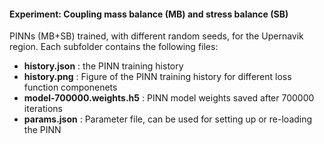 #### Experiment: Coupling mass balance (MB) and stress balance (SB)
PINNs (MB+SB) trained, with different random seeds, for the Upernavik region. Each subfolder contains the following files: 
- **history.json** : the PINN training history
- **history.png** : Figure of the PINN training history for different loss function componenets
- **model-700000.weights.h5** : PINN model weights saved after 700000 iterations
- **params.json** : Parameter file, can be used for setting up or re-loading the PINN
